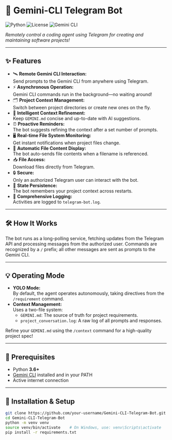 # 🚀 Gemini-CLI Telegram Bot

![Python](https://img.shields.io/badge/python-3.6%2B-blue?logo=python)
![License](https://img.shields.io/badge/license-MIT-green)
![Gemini CLI](https://img.shields.io/badge/gemini--cli-required-important?logo=google)

_Remotely control a coding agent using Telegram for creating and maintaining software projects!_

---

## ✨ Features

- 🛰️ **Remote Gemini CLI Interaction:**  
  Send prompts to the Gemini CLI from anywhere using Telegram.
- ⚡ **Asynchronous Operation:**  
  Gemini CLI commands run in the background—no waiting around!
- 🗂️ **Project Context Management:**  
  Switch between project directories or create new ones on the fly.
- 🤖 **Intelligent Context Refinement:**  
  Keep `GEMINI.md` concise and up-to-date with AI suggestions.
- ⏰ **Proactive Reminders:**  
  The bot suggests refining the context after a set number of prompts.
- 🖥️ **Real-time File System Monitoring:**  
  Get instant notifications when project files change.
- 📂 **Automatic File Content Display:**  
  The bot auto-sends file contents when a filename is referenced.
- 📥 **File Access:**  
  Download files directly from Telegram.
- 🔒 **Secure:**  
  Only an authorized Telegram user can interact with the bot.
- 💾 **State Persistence:**  
  The bot remembers your project context across restarts.
- 📝 **Comprehensive Logging:**  
  Activities are logged to `telegram-bot.log`.

---

## 🛠 How It Works

The bot runs as a long-polling service, fetching updates from the Telegram API and processing messages from the authorized user. Commands are recognized by a `/` prefix; all other messages are sent as prompts to the Gemini CLI.

---

## 💡 Operating Mode

- **YOLO Mode:**  
  By default, the agent operates autonomously, taking directives from the `/requirement` command.
- **Context Management:**  
  Uses a two-file system:
  - `GEMINI.md`: The source of truth for project requirements.
  - `project_conversation.log`: A raw log of all prompts and responses.

Refine your `GEMINI.md` using the `/context` command for a high-quality project spec!

---

## 🧰 Prerequisites

- Python **3.6+**
- [Gemini CLI](https://github.com/google/gemini-cli) installed and in your PATH
- Active internet connection

---

## 🚦 Installation & Setup

```bash
git clone https://github.com/your-username/Gemini-CLI-Telegram-Bot.git
cd Gemini-CLI-Telegram-Bot
python -m venv venv
source venv/bin/activate    # On Windows, use: venv\Scripts\activate
pip install -r requirements.txt
